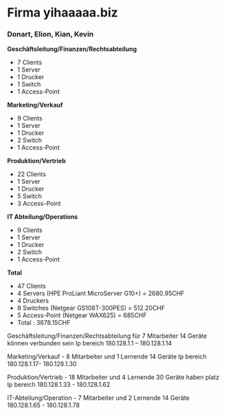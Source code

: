 # Firma yihaaaaa.biz

### Donart, Elion, Kian, Kevin

**Geschäftsleitung/Finanzen/Rechtsabteilung**
- 7 Clients
- 1 Server
- 1 Drucker
- 1 Switch
- 1 Access-Point

**Marketing/Verkauf**
- 9 Clients
- 1 Server
- 1 Drucker
- 2 Switch
- 1 Access-Point

**Produktion/Vertrieb**
- 22 Clients
- 1 Server
- 1 Drucker
- 5 Switch
- 3 Access-Point

**IT Abteilung/Operations**
- 9 Clients
- 1 Server
- 1 Drucker
- 2 Switch
- 1 Access-Point

**Total**
- 47 Clients
- 4 Servers (HPE ProLiant MicroServer G10+) = 2680.95CHF
- 4 Druckers
- 8 Switches (Netgear GS108T-300PES) = 512.20CHF
- 5 Access-Point (Netgear WAX625) = 685CHF
- Total : 3878.15CHF




Geschäftsleitung/Finanzen/Rechtsabteilung für 7 Mitarbeiter 14 Geräte können verbunden sein
Ip bereich 180.128.1.1 – 180.128.1.14

Marketing/Verkauf - 8 Mitarbeiter und 1 Lernende 14 Geräte
Ip bereich 180.128.1.17- 180.128.1.30

Produktion/Vertrieb - 18 Mitarbeiter und 4 Lernende 30 Geräte haben platz
Ip bereich 180.128.1.33 - 180.128.1.62

IT-Abteilung/Operation - 7 Mitarbeiter und 2 Lernende 14 Geräte
180.128.1.65 - 180.128.1.78

  
